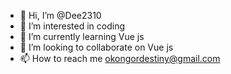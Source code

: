 - 👋 Hi, I’m @Dee2310
- 👀 I’m interested in coding 
- 🌱 I’m currently learning Vue js
- 💞️ I’m looking to collaborate on Vue js
- 📫 How to reach me okongordestiny@gmail.com

<!---
Dee2310/Dee2310 is a ✨ special ✨ repository because its `README.md` (this file) appears on your GitHub profile.
You can click the Preview link to take a look at your changes.
--->
